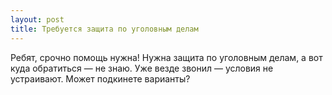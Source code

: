 ```yaml
---
layout: post 
title: Требуется защита по уголовным делам 
--- 
```

Ребят, срочно помощь нужна! Нужна защита по уголовным делам, а вот куда обратиться — не знаю. Уже везде звонил — условия не устраивают. Может подкинете варианты?
